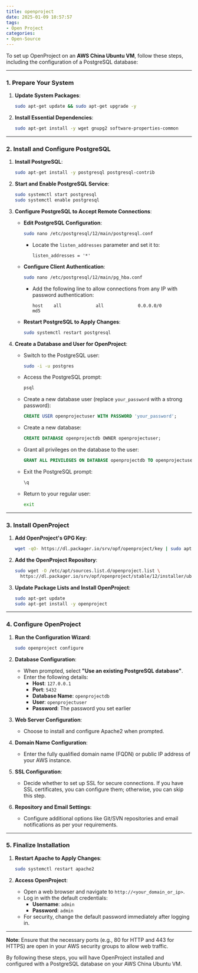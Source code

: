 ```yaml
---
title: openproject
date: 2025-01-09 10:57:57
tags:
- Open Project
categories:
- Open-Source
---
```

To set up OpenProject on an **AWS China Ubuntu VM**, follow these steps, including the configuration of a PostgreSQL database:

---

### **1. Prepare Your System**

1. **Update System Packages**:
   ```bash
   sudo apt-get update && sudo apt-get upgrade -y
   ```

2. **Install Essential Dependencies**:
   ```bash
   sudo apt-get install -y wget gnupg2 software-properties-common
   ```

---

### **2. Install and Configure PostgreSQL**

1. **Install PostgreSQL**:
   ```bash
   sudo apt-get install -y postgresql postgresql-contrib
   ```

2. **Start and Enable PostgreSQL Service**:
   ```bash
   sudo systemctl start postgresql
   sudo systemctl enable postgresql
   ```

3. **Configure PostgreSQL to Accept Remote Connections**:
   - **Edit PostgreSQL Configuration**:
     ```bash
     sudo nano /etc/postgresql/12/main/postgresql.conf
     ```
     - Locate the `listen_addresses` parameter and set it to:
       ```plaintext
       listen_addresses = '*'
       ```

   - **Configure Client Authentication**:
     ```bash
     sudo nano /etc/postgresql/12/main/pg_hba.conf
     ```
     - Add the following line to allow connections from any IP with password authentication:
       ```plaintext
       host    all             all             0.0.0.0/0               md5
       ```

   - **Restart PostgreSQL to Apply Changes**:
     ```bash
     sudo systemctl restart postgresql
     ```

4. **Create a Database and User for OpenProject**:
   - Switch to the PostgreSQL user:
     ```bash
     sudo -i -u postgres
     ```
   - Access the PostgreSQL prompt:
     ```bash
     psql
     ```
   - Create a new database user (replace `your_password` with a strong password):
     ```sql
     CREATE USER openprojectuser WITH PASSWORD 'your_password';
     ```
   - Create a new database:
     ```sql
     CREATE DATABASE openprojectdb OWNER openprojectuser;
     ```
   - Grant all privileges on the database to the user:
     ```sql
     GRANT ALL PRIVILEGES ON DATABASE openprojectdb TO openprojectuser;
     ```
   - Exit the PostgreSQL prompt:
     ```sql
     \q
     ```
   - Return to your regular user:
     ```bash
     exit
     ```

---

### **3. Install OpenProject**

1. **Add OpenProject's GPG Key**:
   ```bash
   wget -qO- https://dl.packager.io/srv/opf/openproject/key | sudo apt-key add -
   ```

2. **Add the OpenProject Repository**:
   ```bash
   sudo wget -O /etc/apt/sources.list.d/openproject.list \
     https://dl.packager.io/srv/opf/openproject/stable/12/installer/ubuntu/20.04.repo
   ```

3. **Update Package Lists and Install OpenProject**:
   ```bash
   sudo apt-get update
   sudo apt-get install -y openproject
   ```

---

### **4. Configure OpenProject**

1. **Run the Configuration Wizard**:
   ```bash
   sudo openproject configure
   ```

2. **Database Configuration**:
   - When prompted, select **"Use an existing PostgreSQL database"**.
   - Enter the following details:
     - **Host**: `127.0.0.1`
     - **Port**: `5432`
     - **Database Name**: `openprojectdb`
     - **User**: `openprojectuser`
     - **Password**: The password you set earlier

3. **Web Server Configuration**:
   - Choose to install and configure Apache2 when prompted.

4. **Domain Name Configuration**:
   - Enter the fully qualified domain name (FQDN) or public IP address of your AWS instance.

5. **SSL Configuration**:
   - Decide whether to set up SSL for secure connections. If you have SSL certificates, you can configure them; otherwise, you can skip this step.

6. **Repository and Email Settings**:
   - Configure additional options like Git/SVN repositories and email notifications as per your requirements.

---

### **5. Finalize Installation**

1. **Restart Apache to Apply Changes**:
   ```bash
   sudo systemctl restart apache2
   ```

2. **Access OpenProject**:
   - Open a web browser and navigate to `http://<your_domain_or_ip>`.
   - Log in with the default credentials:
     - **Username**: `admin`
     - **Password**: `admin`
   - For security, change the default password immediately after logging in.

---

**Note**: Ensure that the necessary ports (e.g., 80 for HTTP and 443 for HTTPS) are open in your AWS security groups to allow web traffic.

By following these steps, you will have OpenProject installed and configured with a PostgreSQL database on your AWS China Ubuntu VM. 